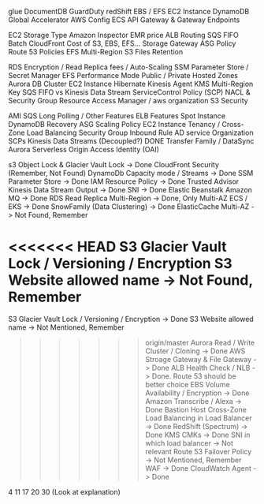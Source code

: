 glue
DocumentDB
GuardDuty
redShift
EBS / EFS
EC2 Instance
DynamoDB
Global Accelerator
AWS Config
ECS
API Gateway & Gateway Endpoints

EC2 Storage Type
Amazon Inspector
EMR price
ALB Routing
SQS FIFO Batch
CloudFront
Cost of S3, EBS, EFS...
Storage Gateway
ASG Policy
Route 53 Policies
EFS Multi-Region
S3 Files Retention

RDS Encryption / Read Replica fees / Auto-Scaling
SSM Parameter Store / Secret Manager
EFS Performance Mode
Public / Private Hosted Zones
Aurora DB Cluster
EC2 Instance Hibernate
Kinesis Agent
KMS Multi-Region Key
SQS FIFO vs Kinesis Data Stream
ServiceControl Policy (SCP)
NACL & Security Group
Resource Access Manager / aws organization
S3 Security

AMI
SQS Long Polling / Other Features
ELB Features
Spot Instance
DynamoDB Recovery
ASG Scaling Policy
EC2 Instance Tenancy / Cross-Zone Load Balancing
Security Group Inbound Rule
AD service
Organization SCPs
Kinesis Data Streams (Decoupled?) DONE
Transfer Family / DataSync
Aurora Serverless
Origin Access Identity (OAI)



s3 Object Lock & Glacier Vault Lock -> Done
CloudFront Security (Remember, Not Found)
DynamoDb Capacity mode / Streams -> Done
SSM Parameter Store -> Done
IAM Resource Policy -> Done
Trusted Advisor
Kinesis Data Stream Output -> Done
SNI -> Done
Elastic Beanstalk
Amazon MQ -> Done
RDS Read Replica Multi-Region -> Done, Only Multi-AZ
ECS / EKS -> Done
SnowFamily (Data Clustering) -> Done
ElasticCache Multi-AZ -> Not Found, Remember

<<<<<<< HEAD
S3 Glacier Vault Lock / Versioning / Encryption
S3 Website allowed name -> Not Found, Remember
=======
S3 Glacier Vault Lock / Versioning / Encryption -> Done
S3 Website allowed name -> Not Mentioned, Remember
>>>>>>> origin/master
Aurora Read / Write Cluster / Cloning -> Done
AWS Stroage Gateway & File Gateway -> Done
ALB Health Check / NLB -> Done. Route 53 should be better choice
EBS Volume Availability / Encryption -> Done
Amazon Transcribe / Alexa -> Done
Bastion Host
Cross-Zone Load Balancing in Load Balancer -> Done
RedShift (Spectrum) -> Done
KMS CMKs -> Done
SNI in which load balancer -> Not relevant
Route 53 Failover Policy -> Not Mentioned, Remember
WAF -> Done
CloudWatch Agent -> Done

4 11
17 20 30 (Look at explanation)
